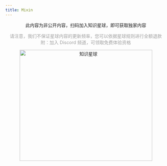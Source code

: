 ```yaml
---
title: Mixin
---
```


<div align="center">

此内容为非公开内容，扫码加入知识星球，即可获取独家内容

<p style="color: rgb(160, 160, 160);">
请注意，我们不保证星球内容的更新频率，您可以依据星球规则进行全额退款
<br/>
附：加入 Discord 频道，可领取免费体验资格
</p>

<img height="349" width="415" src="https://wu-clan.github.io/picx-images-hosting/知识星球.png" alt="知识星球">

</div>
